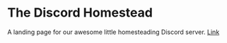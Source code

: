 # The Discord Homestead
A landing page for our awesome little homesteading Discord server.
[Link](https://diy-homestead.github.io/Discord/)
